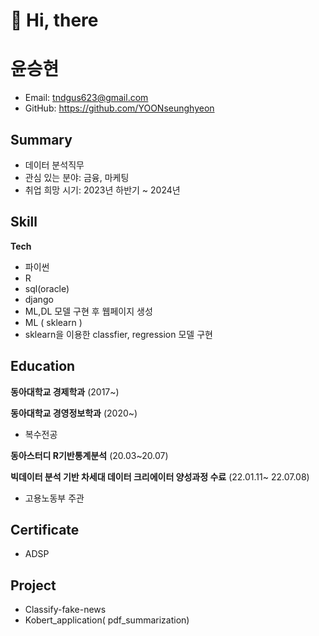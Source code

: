 # 👋 Hi, there
# 윤승현
- Email: tndgus623@gmail.com
- GitHub: https://github.com/YOONseunghyeon


## Summary
- 데이터 분석직무 
- 관심 있는 분야: 금융, 마케팅
- 취업 희망 시기: 2023년 하반기 ~ 2024년 

## Skill
**Tech** 
 - 파이썬 
 - R 
 - sql(oracle) 
 - django 
  - ML,DL 모델 구현 후 웹페이지 생성
 - ML ( sklearn )
  - sklearn을 이용한 classfier, regression 모델 구현
## Education

**동아대학교 경제학과** (2017~) 

**동아대학교 경영정보학과** (2020~)
- 복수전공

**동아스터디 R기반통계분석** (20.03~20.07)

**빅데이터 분석 기반 차세대 데이터 크리에이터 양성과정 수료** (22.01.11~ 22.07.08)
- 고용노동부 주관

## Certificate
- ADSP

## Project
- Classify-fake-news
- Kobert_application( pdf_summarization)


